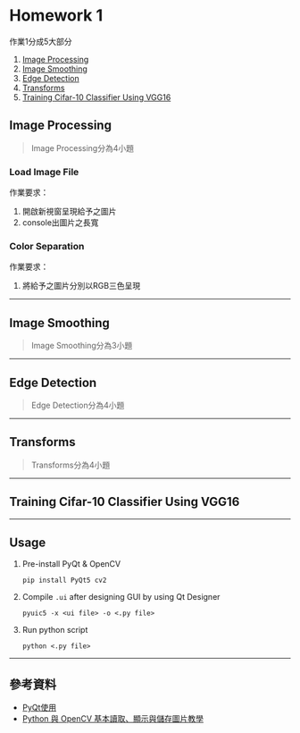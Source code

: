# Homework 1

作業1分成5大部分

1. [Image Processing](#image-processing)
2. [Image Smoothing](#image-smoothing)
3. [Edge Detection](#edge-detection)
4. [Transforms](#transforms)
5. [Training Cifar-10 Classifier Using VGG16](#training-cifar-10-classifier-using-vgg16)

## Image Processing

>Image Processing分為4小題

### **Load Image File**

作業要求：

1. 開啟新視窗呈現給予之圖片
2. console出圖片之長寬

### **Color Separation**

作業要求：

1. 將給予之圖片分別以RGB三色呈現

---

## Image Smoothing

>Image Smoothing分為3小題

---

## Edge Detection

>Edge Detection分為4小題

---

## Transforms

>Transforms分為4小題

---

## Training Cifar-10 Classifier Using VGG16

---

## Usage

1. Pre-install PyQt & OpenCV

    ```shell
    pip install PyQt5 cv2
    ```

2. Compile `.ui` after designing GUI by using Qt Designer

    ```shell
    pyuic5 -x <ui file> -o <.py file>
    ```

3. Run python script

    ```shell
    python <.py file>
    ```

---

## 參考資料

* [PyQt使用](https://www.wongwonggoods.com/python/pyqt5-2/)
* [Python 與 OpenCV 基本讀取、顯示與儲存圖片教學](https://blog.gtwang.org/programming/opencv-basic-image-read-and-write-tutorial/)
